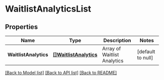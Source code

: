 # WaitlistAnalyticsList

## Properties
Name | Type | Description | Notes
------------ | ------------- | ------------- | -------------
**WaitlistAnalytics** | [**[]WaitlistAnalytics**](waitlist_analytics.md) | Array of Waitlist Analytics | [default to null]

[[Back to Model list]](../README.md#documentation-for-models) [[Back to API list]](../README.md#documentation-for-api-endpoints) [[Back to README]](../README.md)

